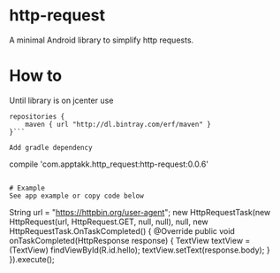 # http-request
A minimal Android library to simplify http requests.

# How to
Until library is on jcenter use
```
repositories {
    maven { url "http://dl.bintray.com/erf/maven" }
}```

Add gradle dependency
```
compile 'com.apptakk.http_request:http-request:0.0.6'
```

# Example
See app example or copy code below
```
String url = "https://httpbin.org/user-agent";
new HttpRequestTask(new HttpRequest(url, HttpRequest.GET, null, null),
                null,
                new HttpRequestTask.OnTaskCompleted() {
            @Override
            public void onTaskCompleted(HttpResponse response) {
                TextView textView = (TextView) findViewById(R.id.hello);
                textView.setText(response.body);
            }
        }).execute();
```
